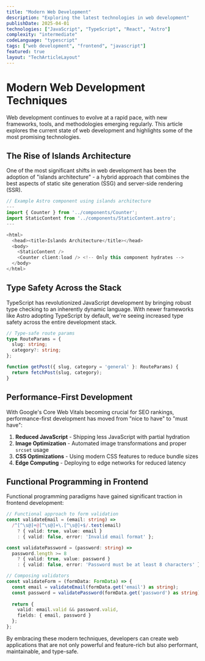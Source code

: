 ```yaml
---
title: "Modern Web Development"
description: "Exploring the latest technologies in web development"
publishDate: 2025-04-01
technologies: ["JavaScript", "TypeScript", "React", "Astro"]
complexity: "intermediate"
codeLanguage: "typescript"
tags: ["web development", "frontend", "javascript"]
featured: true
layout: "TechArticleLayout"
---
```


# Modern Web Development Techniques

Web development continues to evolve at a rapid pace, with new frameworks, tools, and methodologies emerging regularly. This article explores the current state of web development and highlights some of the most promising technologies.

## The Rise of Islands Architecture

One of the most significant shifts in web development has been the adoption of "islands architecture" - a hybrid approach that combines the best aspects of static site generation (SSG) and server-side rendering (SSR).

```typescript
// Example Astro component using islands architecture
---
import { Counter } from '../components/Counter';
import StaticContent from '../components/StaticContent.astro';
---

<html>
  <head><title>Islands Architecture</title></head>
  <body>
    <StaticContent />
    <Counter client:load /> <!-- Only this component hydrates -->
  </body>
</html>
```

## Type Safety Across the Stack

TypeScript has revolutionized JavaScript development by bringing robust type checking to an inherently dynamic language. With newer frameworks like Astro adopting TypeScript by default, we're seeing increased type safety across the entire development stack.

```typescript
// Type-safe route params
type RouteParams = {
  slug: string;
  category?: string;
};

function getPost({ slug, category = 'general' }: RouteParams) {
  return fetchPost(slug, category);
}
```

## Performance-First Development

With Google's Core Web Vitals becoming crucial for SEO rankings, performance-first development has moved from "nice to have" to "must have":

1. **Reduced JavaScript** - Shipping less JavaScript with partial hydration
2. **Image Optimization** - Automated image transformations and proper `srcset` usage
3. **CSS Optimizations** - Using modern CSS features to reduce bundle sizes
4. **Edge Computing** - Deploying to edge networks for reduced latency

## Functional Programming in Frontend

Functional programming paradigms have gained significant traction in frontend development:

```typescript
// Functional approach to form validation
const validateEmail = (email: string) => 
  /^[^\s@]+@[^\s@]+\.[^\s@]+$/.test(email) 
    ? { valid: true, value: email } 
    : { valid: false, error: 'Invalid email format' };

const validatePassword = (password: string) =>
  password.length >= 8
    ? { valid: true, value: password }
    : { valid: false, error: 'Password must be at least 8 characters' };

// Composing validators
const validateForm = (formData: FormData) => {
  const email = validateEmail(formData.get('email') as string);
  const password = validatePassword(formData.get('password') as string);
  
  return {
    valid: email.valid && password.valid,
    fields: { email, password }
  };
};
```

By embracing these modern techniques, developers can create web applications that are not only powerful and feature-rich but also performant, maintainable, and type-safe.
